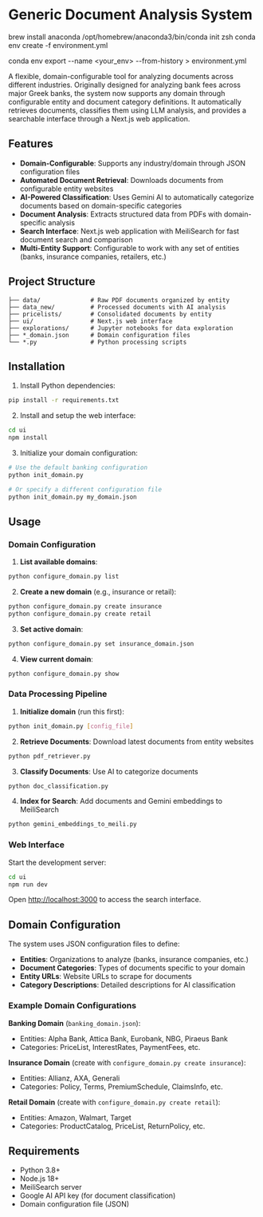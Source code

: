 # Generic Document Analysis System

brew install anaconda
/opt/homebrew/anaconda3/bin/conda init zsh
conda env create -f environment.yml

conda env export --name <your_env> --from-history > environment.yml

A flexible, domain-configurable tool for analyzing documents across different industries. Originally designed for analyzing bank fees across major Greek banks, the system now supports any domain through configurable entity and document category definitions. It automatically retrieves documents, classifies them using LLM analysis, and provides a searchable interface through a Next.js web application.

## Features

- **Domain-Configurable**: Supports any industry/domain through JSON configuration files
- **Automated Document Retrieval**: Downloads documents from configurable entity websites
- **AI-Powered Classification**: Uses Gemini AI to automatically categorize documents based on domain-specific categories
- **Document Analysis**: Extracts structured data from PDFs with domain-specific analysis
- **Search Interface**: Next.js web application with MeiliSearch for fast document search and comparison
- **Multi-Entity Support**: Configurable to work with any set of entities (banks, insurance companies, retailers, etc.)

## Project Structure

```
├── data/              # Raw PDF documents organized by entity
├── data_new/          # Processed documents with AI analysis
├── pricelists/        # Consolidated documents by entity
├── ui/                # Next.js web interface
├── explorations/      # Jupyter notebooks for data exploration
├── *_domain.json      # Domain configuration files
└── *.py               # Python processing scripts
```

## Installation

1. Install Python dependencies:
```bash
pip install -r requirements.txt
```

2. Install and setup the web interface:
```bash
cd ui
npm install
```

3. Initialize your domain configuration:
```bash
# Use the default banking configuration
python init_domain.py

# Or specify a different configuration file
python init_domain.py my_domain.json
```

## Usage

### Domain Configuration

1. **List available domains**:
```bash
python configure_domain.py list
```

2. **Create a new domain** (e.g., insurance or retail):
```bash
python configure_domain.py create insurance
python configure_domain.py create retail
```

3. **Set active domain**:
```bash
python configure_domain.py set insurance_domain.json
```

4. **View current domain**:
```bash
python configure_domain.py show
```

### Data Processing Pipeline

1. **Initialize domain** (run this first):
```bash
python init_domain.py [config_file]
```

2. **Retrieve Documents**: Download latest documents from entity websites
```bash
python pdf_retriever.py
```

3. **Classify Documents**: Use AI to categorize documents
```bash
python doc_classification.py
```

4. **Index for Search**: Add documents and Gemini embeddings to MeiliSearch
```bash
python gemini_embeddings_to_meili.py
```

### Web Interface

Start the development server:
```bash
cd ui
npm run dev
```

Open [http://localhost:3000](http://localhost:3000) to access the search interface.

## Domain Configuration

The system uses JSON configuration files to define:

- **Entities**: Organizations to analyze (banks, insurance companies, etc.)
- **Document Categories**: Types of documents specific to your domain
- **Entity URLs**: Website URLs to scrape for documents
- **Category Descriptions**: Detailed descriptions for AI classification

### Example Domain Configurations

**Banking Domain** (`banking_domain.json`):
- Entities: Alpha Bank, Attica Bank, Eurobank, NBG, Piraeus Bank
- Categories: PriceList, InterestRates, PaymentFees, etc.

**Insurance Domain** (create with `configure_domain.py create insurance`):
- Entities: Allianz, AXA, Generali
- Categories: Policy, Terms, PremiumSchedule, ClaimsInfo, etc.

**Retail Domain** (create with `configure_domain.py create retail`):
- Entities: Amazon, Walmart, Target  
- Categories: ProductCatalog, PriceList, ReturnPolicy, etc.

## Requirements

- Python 3.8+
- Node.js 18+
- MeiliSearch server
- Google AI API key (for document classification)
- Domain configuration file (JSON)